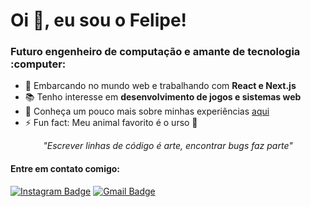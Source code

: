 <h1>Oi 👋, eu sou o Felipe!</h1>
<h3>Futuro engenheiro de computação e amante de tecnologia :computer:</h3>

- 🌱 Embarcando no mundo web e trabalhando com **React e Next.js**
- 📚 Tenho interesse em **desenvolvimento de jogos e sistemas web**
- 📄 Conheça um pouco mais sobre minhas experiências [aqui](http://lattes.cnpq.br/3764720929868377)
- ⚡ Fun fact: Meu animal favorito é o urso 🐻

<p align="center"><em>"Escrever linhas de código é arte, encontrar bugs faz parte"</em></p>

<h4>Entre em contato comigo:</h4>

[![Instagram Badge](https://img.shields.io/badge/-belipefarros-2980B9?style=flat-square&labelColor=2980B9&logo=Instagram&logoColor=white&link=https://www.instagram.com/belipefarros/)](https://www.instagram.com/belipefarros/)
[![Gmail Badge](https://img.shields.io/badge/-felipebarros.engh@gmail.com-2980B9?style=flat-square&logo=Gmail&logoColor=white&link=mailto:felipebarros.engh@gmail.com)](mailto:felipebarros.engh@gmail.com)
